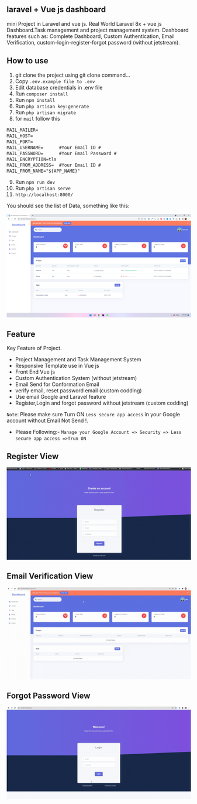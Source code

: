 ## laravel + Vue js dashboard
mini Project in Laravel and vue js. Real World Laravel 8x + vue js Dashboard.Task management and project management system. Dashboard features such as: Complete Dashboard, Custom Authentication, Email Verification, custom-login-register-forgot password (without jetstream).

## How to use
1. git clone the project using git clone command...
2. Copy `.env.example file to .env`
3. Edit database credentials in .env file
4. Run `composer install`
5. Run `npm install`
6. Run `php artisan key:generate`
7. Run `php artisan migrate`
8. for  `mail` follow this
```
MAIL_MAILER=
MAIL_HOST=
MAIL_PORT=
MAIL_USERNAME=      #Your Email ID #
MAIL_PASSWORD=      #Your Email Password #
MAIL_ENCRYPTION=tls
MAIL_FROM_ADDRESS=  #Your Email ID #
MAIL_FROM_NAME="${APP_NAME}"
```
9. Run `npm run dev`
10. Run `php artisan serve` 
11. `http://localhost:8000/`


You should see the list of Data, something like this:

![larave dashboard img](public/git_image/vue-dashboard.png)

## Feature
Key Feature of Project.

- Project Management and Task Management System
- Responsive Template use in Vue js
- Front End Vue js
- Custom Authentication System (without jetstream)
- Email Send for Conformation Email
- verify email, reset password email (custom codding)
- Use email Google and Laravel feature
- Register,Login and forgot password without jetstream (custom codding)

`Note`: Please make sure Turn ON `Less secure app access` in your Google account without Email Not Send !.
- Please Following:- `Manage your Google Account => Security => Less secure app access =>Trun ON`

## Register View

![larave vue.js Register View](public/git_image/register_login.gif)

## Email Verification View

![larave+vue Email Verification View](public/git_image/email-verify.gif)

## Forgot Password View

![larave+vue Forgot Password View](public/git_image/forgot-password.gif)
